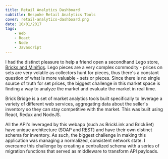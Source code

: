 ```yaml
---
title: Retail Analytics Dashboard
subtitle: Bespoke Retail Analytics Tools
cover: retail-analytics-dashboard.png
date: 10/01/2017
tags:
    - Web
    - React
    - Node
    - Javascript
---
```


I had the distinct pleasure to help a friend open a secondhand Lego store, [Bricks and Minifigs](https://bricksandminifigs.com/store/southeverett/). Lego pieces are a very complex commodity - prices on sets are very volatile as collectors hunt for pieces, thus there's a constant question of what is more valuable - sets or pieces. Since there is no single source of truth for set prices, the biggest challenge in this market space is finding a way to analyze the market and evaluate the market in real time.

Brick Bridge is a set of market analytics tools built specifically to leverage a variety of different web services, aggregating data about the seller's inventory so they can stay competitive with the market. This was built using React, Redux and NodeJS.

All the API's leveraged by this webapp (such as BrickLink and BrickSet) have unique architecture (SOAP and REST) and have their own distinct schema for inventory. As such, the biggest challenge in making this application was managing a normalized, consistent network state. I overcame this challenge by creating a centralized schema with a series of migration functions that served as middleware to transform API payloads.
